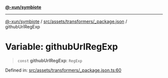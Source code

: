 [**@-xun/symbiote**](../../../../../README.md)

***

[@-xun/symbiote](../../../../../README.md) / [src/assets/transformers/\_package.json](../README.md) / githubUrlRegExp

# Variable: githubUrlRegExp

> `const` **githubUrlRegExp**: `RegExp`

Defined in: [src/assets/transformers/\_package.json.ts:60](https://github.com/Xunnamius/symbiote/blob/1c36264a9ee1bf4cdf92c895c1434941f105e56c/src/assets/transformers/_package.json.ts#L60)

